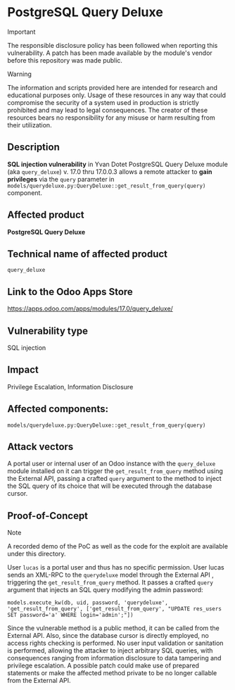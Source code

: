 # PostgreSQL Query Deluxe

> [!IMPORTANT]  
> The responsible disclosure policy has been followed when reporting this vulnerability. A patch has been made available by the module's vendor before this repository was made public.

> [!WARNING]
> The information and scripts provided here are intended for research and educational purposes only. 
> Usage of these resources in any way that could compromise the security of a system used in production is strictly prohibited and may lead to legal consequences. 
> The creator of these resources bears no responsibility for any misuse or harm resulting from their utilization.

<!-- 
## CVE ID
**CVE-** -->

## Description
**SQL injection vulnerability** in  Yvan Dotet PostgreSQL Query Deluxe module (aka `query_deluxe`) v. 17.0 thru 17.0.0.3 allows a remote attacker to **gain privileges** via the `query` parameter in `models/querydeluxe.py:QueryDeluxe::get_result_from_query(query)` component. 


## Affected product
**PostgreSQL Query Deluxe**

## Technical name of affected product
`query_deluxe`

## Link to the Odoo Apps Store
https://apps.odoo.com/apps/modules/17.0/query_deluxe/

## Vulnerability type
SQL injection

## Impact
Privilege Escalation, Information Disclosure

## Affected components: 
`models/querydeluxe.py:QueryDeluxe::get_result_from_query(query)`

## Attack vectors
A portal user or internal user of an Odoo instance with the `query_deluxe` module installed on it can trigger the `get_result_from_query` method using the External API, passing a crafted `query` argument to the method to inject the SQL query of its choice that will be executed through the database cursor. 


## Proof-of-Concept

> [!NOTE] 
> A recorded demo of the PoC as well as the code for the exploit are available under this directory.

User `lucas` is a portal user and thus has no specific permission. User lucas sends an XML-RPC to the `querydeluxe` model through the External API , triggering the `get_result_from_query` method. It passes a crafted `query` argument that injects an SQL query modifying the admin password:


`models.execute_kw(db, uid, password, 'querydeluxe', 'get_result_from_query', ['get_result_from_query', "UPDATE res_users SET password='a' WHERE login='admin';"])`


Since the vulnerable method is a public method, it can be called from the External API. Also, since the database cursor is directly employed, no access rights checking is performed. No user input validation or sanitation is performed, allowing the attacker to inject arbitrary SQL queries, with consequences ranging from information disclosure to data tampering and privilege escalation. A possible patch could make use of prepared statements or make the affected method private to be no longer callable from the External API.




